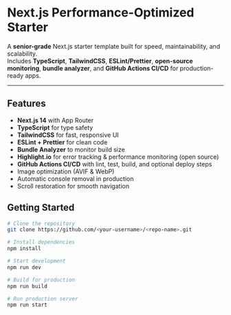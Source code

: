 #  Next.js Performance-Optimized Starter

A **senior-grade** Next.js starter template built for speed, maintainability, and scalability.  
Includes **TypeScript**, **TailwindCSS**, **ESLint/Prettier**, **open-source monitoring**, **bundle analyzer**, and **GitHub Actions CI/CD** for production-ready apps.

---

##  Features
- **Next.js 14** with App Router
- **TypeScript** for type safety
- **TailwindCSS** for fast, responsive UI
- **ESLint + Prettier** for clean code
- **Bundle Analyzer** to monitor build size
- **Highlight.io** for error tracking & performance monitoring (open source)
- **GitHub Actions CI/CD** with lint, test, build, and optional deploy steps
- Image optimization (AVIF & WebP)
- Automatic console removal in production
- Scroll restoration for smooth navigation


## Getting Started

```bash
# Clone the repository
git clone https://github.com/<your-username>/<repo-name>.git

# Install dependencies
npm install

# Start development
npm run dev

# Build for production
npm run build

# Run production server
npm run start
